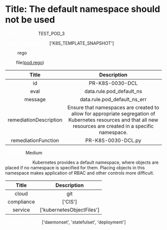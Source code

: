



# Title: The default namespace should not be used


***<font color="white">Master Test Id:</font>*** TEST_POD_3

***<font color="white">Master Snapshot Id:</font>*** ['K8S_TEMPLATE_SNAPSHOT']

***<font color="white">type:</font>*** rego

***<font color="white">rule:</font>*** file([pod.rego])  
  
  
  
  

|Title|Description|
| :---: | :---: |
|id|PR-K8S-0030-DCL|
|eval|data.rule.pod_default_ns|
|message|data.rule.pod_default_ns_err|
|remediationDescription|Ensure that namespaces are created to allow for appropriate segregation of Kubernetes resources and that all new resources are created in a specific namespace.|
|remediationFunction|PR-K8S-0030-DCL.py|


***<font color="white">Severity:</font>*** Medium

***<font color="white">Description:</font>*** Kubernetes provides a default namespace, where objects are placed if no namespace is specified for them. Placing objects in this namespace makes application of RBAC and other controls more difficult.  
  
  

|Title|Description|
| :---: | :---: |
|cloud|git|
|compliance|['CIS']|
|service|['kubernetesObjectFiles']|


***<font color="white">Resource Types:</font>*** ['daemonset', 'statefulset', 'deployment']


[pod.rego]: https://github.com/prancer-io/prancer-compliance-test/tree/master/kubernetes/iac/pod.rego
